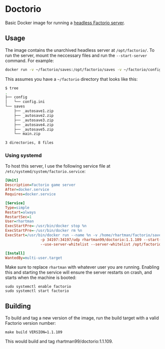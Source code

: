 # Doctorio

Basic Docker image for running a [headless Factorio server](https://wiki.factorio.com/Multiplayer#Dedicated/Headless_server).

## Usage

The image contains the unarchived headless server at `/opt/factorio/`. To run the server, mount the neccessary files and run the `--start-server` command. For example:

```bash
docker run -v ~/factorio/saves:/opt/factorio/saves -v ~/factorio/config:/opt/factorio/config -p 34197:34197/udp rhartman99/doctorio:<VERSION> --start-server /opt/factorio/saves/<SAVE_FILE>.zip
```

This assumes you have a `~/factorio` directory that looks like this:

```bash
$ tree
.
├── config
│   └── config.ini
└── saves
    ├── _autosave1.zip
    ├── _autosave2.zip
    ├── _autosave3.zip
    ├── _autosave4.zip
    ├── _autosave5.zip
    └── main.zip

3 directories, 8 files
```

### Using systemd

To host this server, I use the following service file at `/etc/systemd/system/factorio.service`:

```ini
[Unit]
Description=Factorio game server
After=docker.service
Requires=docker.service

[Service]
Type=simple
Restart=always
RestartSec=1
User=rhartman
ExecStartPre=-/usr/bin/docker stop %n
ExecStartPre=-/usr/bin/docker rm %n
ExecStart=/usr/bin/docker run --name %n -v /home/rhartman/factorio/saves:/opt/factorio/saves -v /home/rhartman/factorio/config:/opt/factorio/config \
                -p 34197:34197/udp rhartman99/doctorio:1.1.109 --start-server /opt/factorio/saves/main.zip \
                --use-server-whitelist --server-whitelist /opt/factorio/config/server-whitelist.json

[Install]
WantedBy=multi-user.target
```

Make sure to replace `rhartman` with whatever user you are running. Enabling this and starting the service will ensure the server restarts on crash, and starts when the machine is booted:

```
sudo systemctl enable factorio
sudo systemctl start factorio
```

## Building

To build and tag a new version of the image, run the build target with a valid Factorio version number:
```
make build VERSION=1.1.109 
```

This would build and tag rhartman99/doctorio:1.1.109.

